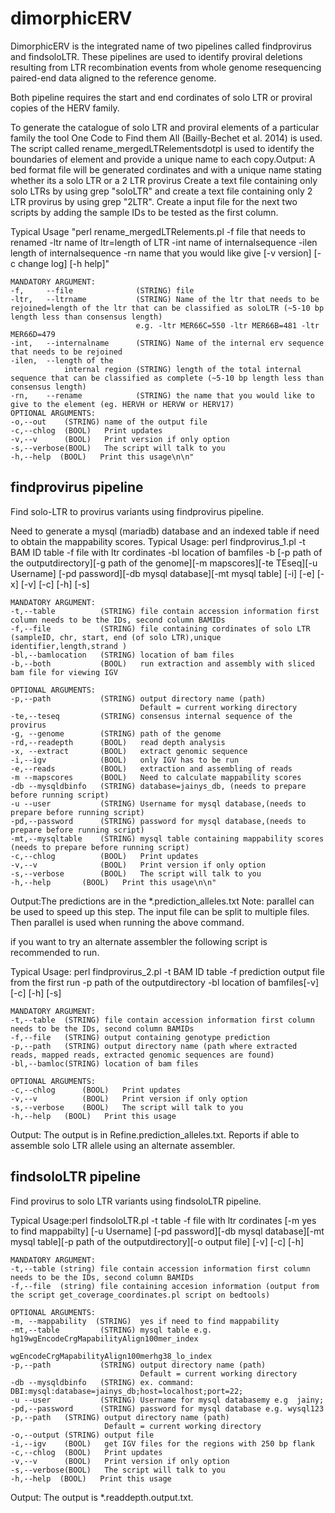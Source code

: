 # dimorphicERV

DimorphicERV is the integrated name of two pipelines called findprovirus and findsoloLTR. 
These pipelines are used to identify proviral deletions resulting from LTR recombination events
from whole genome resequencing paired-end data aligned to the reference genome. 

Both pipeline requires the start and end cordinates of solo LTR or proviral copies of the HERV family.

To generate the catalogue of solo LTR and proviral elements of a particular family the tool
One Code to Find them All (Bailly-Bechet et al. 2014) is used. The script called rename_mergedLTRelementsdotpl is used to identify the boundaries of element and provide a unique name to each copy.Output: A bed format file will be generated cordinates and with a unique name stating whether its a solo LTR or a 2 LTR provirus
Create a text file containing only solo LTRs by using grep "soloLTR" and create a text file containing only 2 LTR provirus by using grep "2LTR".
Create a input file for the next two scripts by adding the sample IDs to be tested as the first column.

Typical Usage "perl rename_mergedLTRelements.pl -f file that needs to renamed -ltr name of ltr=length of LTR -int name of internalsequence -ilen length of internalsequence -rn name that you would like give [-v version] [-c change log] [-h help]"

	MANDATORY ARGUMENT:
    -f,   	--file          	(STRING) file
    -ltr,  	--ltrname       	(STRING) Name of the ltr that needs to be rejoined=length of the ltr that can be classified as soloLTR (~5-10 bp length less than consensus length) 
								e.g. -ltr MER66C=550 -ltr MER66B=481 -ltr MER66D=479
	-int,  	--internalname  	(STRING) Name of the internal erv sequence that needs to be rejoined
	-ilen, 	--length of the
				internal region (STRING) length of the total internal sequence that can be classified as complete (~5-10 bp length less than consensus length)
    -rn,   	--rename			(STRING) the name that you would like to give to the element (eg. HERVH or HERVW or HERV17)
    OPTIONAL ARGUMENTS:
    -o,--out	(STRING) name of the output file
    -c,--chlog  (BOOL)   Print updates
    -v,--v      (BOOL)   Print version if only option
    -s,--verbose(BOOL)   The script will talk to you
    -h,--help  (BOOL)   Print this usage\n\n"

findprovirus pipeline
------------------------------------------------------------------------------------------------------------
Find solo-LTR to provirus variants using findprovirus pipeline.

Need to generate a mysql (mariadb) database and an indexed table if need to obtain the mappability scores.
Typical Usage: perl findprovirus_1.pl -t BAM ID table -f file with ltr cordinates -bl location of bamfiles -b [-p path of the outputdirectory][-g path of the genome][-m mapscores][-te TEseq][-u Username] [-pd password][-db mysql database][-mt mysql table] [-i] [-e] [-x] [-v] [-c] [-h] [-s]
	
    MANDATORY ARGUMENT:	
    -t,--table 	      	(STRING) file contain accession information first column needs to be the IDs, second column BAMIDs
    -f,--file         	(STRING) file containing cordinates of solo LTR (sampleID, chr, start, end (of solo LTR),unique identifier,length,strand ) 
    -bl,--bamlocation 	(STRING) location of bam files  
    -b,--both   		(BOOL)   run extraction and assembly with sliced bam file for viewing IGV
    
    OPTIONAL ARGUMENTS:  
    -p,--path   		(STRING) output directory name (path)
                         	 	 Default = current working directory
    -te,--teseq 		(STRING) consensus internal sequence of the provirus 
    -g,	--genome		(STRING) path of the genome
    -rd,--readepth  	(BOOL)   read depth analysis
    -x, --extract   	(BOOL)	 extract genomic sequence               
    -i,--igv    		(BOOL)   only IGV has to be run
    -e,--reads  		(BOOL)   extraction and assembling of reads 
    -m --mapscores 		(BOOL) 	 Need to calculate mappability scores	
    -db --mysqldbinfo 	(STRING) database=jainys_db, (needs to prepare before running script)   
    -u --user 			(STRING) Username for mysql database,(needs to prepare before running script) 
    -pd,--password 		(STRING) password for mysql database,(needs to prepare before running script) 
    -mt,--mysqltable    (STRING) mysql table containing mappability scores (needs to prepare before running script)  
    -c,--chlog  		(BOOL)   Print updates
    -v,--v      		(BOOL)   Print version if only option
    -s,--verbose		(BOOL)   The script will talk to you
    -h,--help  		(BOOL)   Print this usage\n\n"


Output:The predictions are in the *.prediction_alleles.txt 
Note: parallel can be used to speed up this step. The input file can be split to multiple files. Then parallel is used when running the above command.     

if you want to try an alternate assembler the following script is recommended to run.


Typical Usage: perl findprovirus_2.pl -t BAM ID table -f prediction output file from the first run -p path of the outputdirectory -bl location of bamfiles[-v] [-c] [-h] [-s]
	
    MANDATORY ARGUMENT:	
    -t,--table 	(STRING) file contain accession information first column needs to be the IDs, second column BAMIDs
    -f,--file   (STRING) output containing genotype prediction
    -p,--path   (STRING) output directory name (path where extracted reads, mapped reads, extracted genomic sequences are found)	  
    -bl,--bamloc(STRING) location of bam files
    
    OPTIONAL ARGUMENTS:  
    -c,--chlog  	(BOOL)   Print updates
    -v,--v      	(BOOL)   Print version if only option
    -s,--verbose	(BOOL)   The script will talk to you
    -h,--help  	(BOOL)   Print this usage

Output: The output is in Refine.prediction_alleles.txt. Reports if able to assemble solo LTR allele using an alternate assembler.

findsoloLTR pipeline
------------------------------------------------------------------------------------------------------------
Find provirus to solo LTR variants using findsoloLTR pipeline.

Typical Usage:perl findsoloLTR.pl -t table -f file with ltr cordinates [-m yes to find mappabilty] [-u Username] [-pd password][-db mysql database][-mt mysql table][-p path of the outputdirectory][-o output file] [-v] [-c] [-h] 
	
    MANDATORY ARGUMENT:	
    -t,--table (string) file contain accession information first column needs to be the IDs, second column BAMIDs
    -f,--file  (string) file containing accesion information (output from the script get_coverage_coordinates.pl script on bedtools)
    	  
    OPTIONAL ARGUMENTS:
    -m, --mappability  (STRING)  yes if need to find mappability 
    -mt,--table 		(STRING) mysql table e.g.	hg19wgEncodeCrgMapabilityAlign100mer_index
    												wgEncodeCrgMapabilityAlign100merhg38_lo_index
    -p,--path         	(STRING) output directory name (path)
                            	 Default = current working directory
    -db --mysqldbinfo 	(STRING) ex. command: DBI:mysql:database=jainys_db;host=localhost;port=22;     
    -u --user 			(STRING) Username for mysql databasemy e.g	jainy;
    -pd,--password 		(STRING) password for mysql database e.g. wysql123
    -p,--path   (STRING) output directory name (path)
                         Default = current working directory
    -o,--output (STRING) output file
    -i,--igv    (BOOL)   get IGV files for the regions with 250 bp flank
    -c,--chlog  (BOOL)   Print updates
    -v,--v      (BOOL)   Print version if only option
    -s,--verbose(BOOL)   The script will talk to you
    -h,--help  (BOOL)   Print this usage

Output: The output is *.readdepth.output.txt.  

